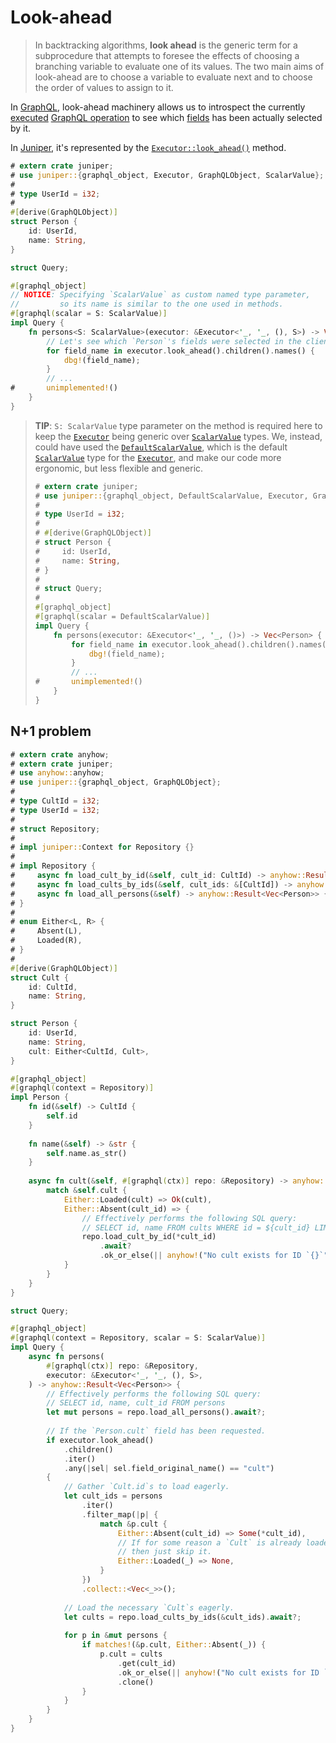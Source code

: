 Look-ahead
==========

> In backtracking algorithms, **look ahead** is the generic term for a subprocedure that attempts to foresee the effects of choosing a branching variable to evaluate one of its values. The two main aims of look-ahead are to choose a variable to evaluate next and to choose the order of values to assign to it.

In [GraphQL], look-ahead machinery allows us to introspect the currently [executed][1] [GraphQL operation][2] to see which [fields][3] has been actually selected by it.

In [Juniper], it's represented by the [`Executor::look_ahead()`][20] method.
```rust
# extern crate juniper;
# use juniper::{graphql_object, Executor, GraphQLObject, ScalarValue};
#
# type UserId = i32;
#
#[derive(GraphQLObject)]
struct Person {
    id: UserId,
    name: String,
}

struct Query;

#[graphql_object]
// NOTICE: Specifying `ScalarValue` as custom named type parameter,
//         so its name is similar to the one used in methods.
#[graphql(scalar = S: ScalarValue)]
impl Query {
    fn persons<S: ScalarValue>(executor: &Executor<'_, '_, (), S>) -> Vec<Person> {
        // Let's see which `Person`'s fields were selected in the client query. 
        for field_name in executor.look_ahead().children().names() {
            dbg!(field_name);
        }
        // ...
#       unimplemented!()
    }
}
```
> **TIP**: `S: ScalarValue` type parameter on the method is required here to keep the [`Executor`] being generic over [`ScalarValue`] types. We, instead, could have used the [`DefaultScalarValue`], which is the default [`ScalarValue`] type for the [`Executor`], and make our code more ergonomic, but less flexible and generic.
> ```rust
> # extern crate juniper;
> # use juniper::{graphql_object, DefaultScalarValue, Executor, GraphQLObject};
> #
> # type UserId = i32;
> #
> # #[derive(GraphQLObject)]
> # struct Person {
> #     id: UserId,
> #     name: String,
> # }
> #
> # struct Query;
> #
> #[graphql_object]
> #[graphql(scalar = DefaultScalarValue)]
> impl Query {
>     fn persons(executor: &Executor<'_, '_, ()>) -> Vec<Person> {
>         for field_name in executor.look_ahead().children().names() {
>             dbg!(field_name);
>         }
>         // ...
> #       unimplemented!()
>     }
> }
> ```




## N+1 problem

```rust
# extern crate anyhow;
# extern crate juniper;
# use anyhow::anyhow;
# use juniper::{graphql_object, GraphQLObject};
#
# type CultId = i32;
# type UserId = i32;
#
# struct Repository;
#
# impl juniper::Context for Repository {}
#
# impl Repository {
#     async fn load_cult_by_id(&self, cult_id: CultId) -> anyhow::Result<Option<Cult>> { unimplemented!() }
#     async fn load_cults_by_ids(&self, cult_ids: &[CultId]) -> anyhow::Result<HashMap<CultId, Cult>> { unimplemented!() }
#     async fn load_all_persons(&self) -> anyhow::Result<Vec<Person>> { unimplemented!() }
# }
# 
# enum Either<L, R> {
#     Absent(L),
#     Loaded(R),  
# }
#
#[derive(GraphQLObject)]
struct Cult {
    id: CultId,
    name: String,
}

struct Person {
    id: UserId,
    name: String,
    cult: Either<CultId, Cult>,
}

#[graphql_object]
#[graphql(context = Repository)]
impl Person {
    fn id(&self) -> CultId {
        self.id
    }
    
    fn name(&self) -> &str {
        self.name.as_str()
    }
    
    async fn cult(&self, #[graphql(ctx)] repo: &Repository) -> anyhow::Result<&Cult> {
        match &self.cult {
            Either::Loaded(cult) => Ok(cult),
            Either::Absent(cult_id) => {
                // Effectively performs the following SQL query:
                // SELECT id, name FROM cults WHERE id = ${cult_id} LIMIT 1
                repo.load_cult_by_id(*cult_id)
                    .await?
                    .ok_or_else(|| anyhow!("No cult exists for ID `{}`", self.cult_id))
            }
        }
    }
}

struct Query;

#[graphql_object]
#[graphql(context = Repository, scalar = S: ScalarValue)]
impl Query {
    async fn persons(
        #[graphql(ctx)] repo: &Repository,
        executor: &Executor<'_, '_, (), S>,
    ) -> anyhow::Result<Vec<Person>> {
        // Effectively performs the following SQL query:
        // SELECT id, name, cult_id FROM persons
        let mut persons = repo.load_all_persons().await?;
        
        // If the `Person.cult` field has been requested.
        if executor.look_ahead()
            .children()
            .iter()
            .any(|sel| sel.field_original_name() == "cult") 
        {
            // Gather `Cult.id`s to load eagerly.
            let cult_ids = persons
                .iter()
                .filter_map(|p| {
                    match &p.cult {
                        Either::Absent(cult_id) => Some(*cult_id),
                        // If for some reason a `Cult` is already loaded,
                        // then just skip it.
                        Either::Loaded(_) => None,
                    }
                })
                .collect::<Vec<_>>();
            
            // Load the necessary `Cult`s eagerly.
            let cults = repo.load_cults_by_ids(&cult_ids).await?;
            
            for p in &mut persons {
                if matches!(&p.cult, Either::Absent(_)) {
                    p.cult = cults
                        .get(cult_id)
                        .ok_or_else(|| anyhow!("No cult exists for ID `{cult_id}`"))?
                        .clone()
                }
            }
        }
    }
}
```




[`DefaultScalarValue`]: https://docs.rs/juniper/latest/juniper/enum.DefaultScalarValue.html
[`Executor`]: https://docs.rs/juniper/latest/juniper/executor/struct.Executor.html
[`ScalarValue`]: https://docs.rs/juniper/latest/juniper/trait.ScalarValue.html
[GraphQL]: https://graphql.org
[Juniper]: https://docs.rs/juniper
[Rust]: https://www.rust-lang.org

[1]: https://spec.graphql.org/October2021#sec-Execution
[2]: https://spec.graphql.org/October2021#sec-Language.Operations\
[3]: https://spec.graphql.org/October2021#sec-Language.Fields
[20]: https://docs.rs/juniper/latest/juniper/executor/struct.Executor.html#method.look_ahead
